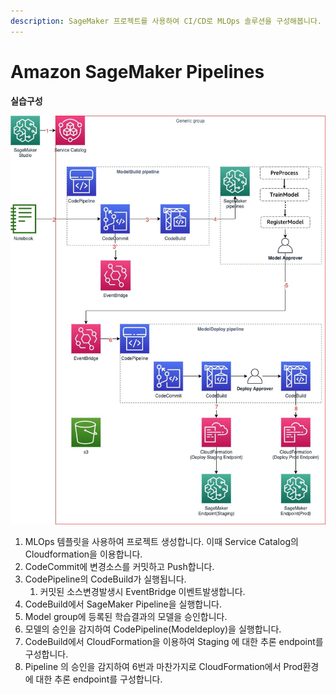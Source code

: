 ```yaml
---
description: SageMaker 프로젝트를 사용하여 CI/CD로 MLOps 솔루션을 구성해봅니다. 전체 아키텍처는 아래와 같습니다.
---
```


# Amazon SageMaker Pipelines

**실습구성**

![](.gitbook/assets/.jpg%20%281%29.jpeg)



1. MLOps 템플릿을 사용하여 프로젝트 생성합니다. 이때 Service Catalog의 Cloudformation을 이용합니다.
2. CodeCommit에 변경소스를 커밋하고 Push합니다.
3. CodePipeline의 CodeBuild가 실행됩니다.
   1. 커밋된 소스변경발생시 EventBridge 이벤트발생합니다.
4. CodeBuild에서 SageMaker Pipeline을 실행합니다.
5. Model group에 등록된 학습결과의 모델을 승인합니다.
6. 모델의 승인을 감지하여 CodePipeline\(Modeldeploy\)을 실행합니다.
7. CodeBuild에서 CloudFormation을 이용하여 Staging 에 대한 추론 endpoint를 구성합니다.
8. Pipeline 의 승인을 감지하여 6번과 마찬가지로 CloudFormation에서 Prod환경에 대한 추론 endpoint를 구성합니다.


